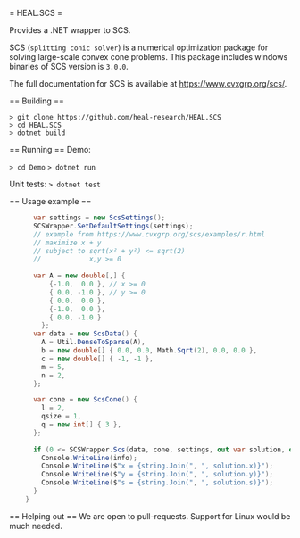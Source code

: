= HEAL.SCS = 

Provides a .NET wrapper to SCS.

SCS (`splitting conic solver`) is a numerical optimization package for solving
large-scale convex cone problems. This package includes windows binaries of SCS version is `3.0.0`.

The full documentation for SCS is available at https://www.cvxgrp.org/scs/. 

== Building ==

```
> git clone https://github.com/heal-research/HEAL.SCS
> cd HEAL.SCS
> dotnet build
```

== Running ==
Demo:

`> cd Demo`
`> dotnet run`

Unit tests:
`> dotnet test`

== Usage example == 
```csharp
      var settings = new ScsSettings();
      SCSWrapper.SetDefaultSettings(settings);
      // example from https://www.cvxgrp.org/scs/examples/r.html
      // maximize x + y
      // subject to sqrt(x² + y²) <= sqrt(2)
      //            x,y >= 0
	  
      var A = new double[,] {
          {-1.0,  0.0 }, // x >= 0
          { 0.0, -1.0 }, // y >= 0
          { 0.0,  0.0 },
          {-1.0,  0.0 },
          { 0.0, -1.0 }
        };
      var data = new ScsData() {
        A = Util.DenseToSparse(A),
        b = new double[] { 0.0, 0.0, Math.Sqrt(2), 0.0, 0.0 },
        c = new double[] { -1, -1 },
        m = 5,
		n = 2,
	  };

      var cone = new ScsCone() {
        l = 2,
        qsize = 1,
        q = new int[] { 3 },
	  };
	  
      if (0 <= SCSWrapper.Scs(data, cone, settings, out var solution, out var info)) {
        Console.WriteLine(info);
        Console.WriteLine($"x = {string.Join(", ", solution.x)}");
        Console.WriteLine($"y = {string.Join(", ", solution.y)}");
        Console.WriteLine($"s = {string.Join(", ", solution.s)}");
      }
    }
```

== Helping out ==
We are open to pull-requests. Support for Linux would be much needed.
